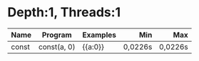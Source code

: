 # Depth:1, Threads:1
Name | Program | Examples | Min | Max
--- | --- | --- | ---: | ---:
const | const(a, 0) | {{a:0}} | 0,0226s | 0,0226s
